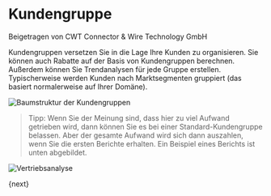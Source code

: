 <!-- add-breadcrumbs -->
# Kundengruppe
<span class="text-muted contributed-by">Beigetragen von CWT Connector & Wire Technology GmbH</span>

Kundengruppen versetzen Sie in die Lage Ihre Kunden zu organisieren. Sie können auch Rabatte auf der Basis von Kundengruppen berechnen. Außerdem können Sie Trendanalysen für jede Gruppe erstellen. Typischerweise werden Kunden nach Marktsegmenten gruppiert (das basiert normalerweise auf Ihrer Domäne).

<img class="screenshot" alt="Baumstruktur der Kundengruppen" src="{{docs_base_url}}/assets/img/crm/customer-group-tree.png">

> Tipp: Wenn Sie der Meinung sind, dass hier zu viel Aufwand getrieben wird, dann können Sie es bei einer Standard-Kundengruppe belassen. Aber der gesamte Aufwand wird sich dann auszahlen, wenn Sie die ersten Berichte erhalten. Ein Beispiel eines Berichts ist unten abgebildet.

<img class="screenshot" alt="Vertriebsanalyse" src="{{docs_base_url}}/assets/img/crm/sales-analytics-customer.gif">

{next}
